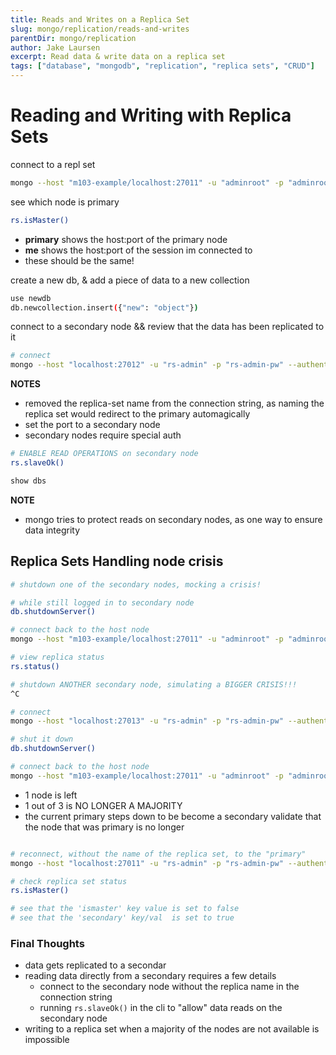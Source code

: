 ```yaml
---
title: Reads and Writes on a Replica Set
slug: mongo/replication/reads-and-writes
parentDir: mongo/replication
author: Jake Laursen
excerpt: Read data & write data on a replica set
tags: ["database", "mongodb", "replication", "replica sets", "CRUD"]
---
```


# Reading and Writing with Replica Sets

connect to a repl set

```bash
mongo --host "m103-example/localhost:27011" -u "adminroot" -p "adminrootpw" --authenticationDatabase "admin"
```

see which node is primary

```bash
rs.isMaster()
```

- **primary** shows the host:port of the primary node
- **me** shows the host:port of the session im connected to
- these should be the same!

create a new db, & add a piece of data to a new collection

```bash
use newdb
db.newcollection.insert({"new": "object"})
```

connect to a secondary node && review that the data has been replicated to it

```bash
# connect
mongo --host "localhost:27012" -u "rs-admin" -p "rs-admin-pw" --authenticationDatabase "admin"
```

**NOTES**

- removed the replica-set name from the connection string, as naming the replica set would redirect to the primary automagically
- set the port to a secondary node
- secondary nodes require special auth

```bash
# ENABLE READ OPERATIONS on secondary node
rs.slaveOk()

show dbs

```

**NOTE**

- mongo tries to protect reads on secondary nodes, as one way to ensure data integrity

## Replica Sets Handling node crisis

```bash
# shutdown one of the secondary nodes, mocking a crisis!

# while still logged in to secondary node
db.shutdownServer()

# connect back to the host node
mongo --host "m103-example/localhost:27011" -u "adminroot" -p "adminrootpw" --authenticationDatabase "admin"

# view replica status
rs.status()

# shutdown ANOTHER secondary node, simulating a BIGGER CRISIS!!!
^C

# connect
mongo --host "localhost:27013" -u "rs-admin" -p "rs-admin-pw" --authenticationDatabase "admin"

# shut it down
db.shutdownServer()

# connect back to the host node
mongo --host "m103-example/localhost:27011" -u "adminroot" -p "adminrootpw" --authenticationDatabase "admin"
```

- 1 node is left
- 1 out of 3 is NO LONGER A MAJORITY
- the current primary steps down to be become a secondary
  validate that the node that was primary is no longer

```bash

# reconnect, without the name of the replica set, to the "primary"
mongo --host "localhost:27011" -u "rs-admin" -p "rs-admin-pw" --authenticationDatabase "admin"

# check replica set status
rs.isMaster()

# see that the 'ismaster' key value is set to false
# see that the 'secondary' key/val  is set to true
```

### Final Thoughts

- data gets replicated to a secondar
- reading data directly from a secondary requires a few details
  - connect to the secondary node without the replica name in the connection string
  - running `rs.slaveOk()` in the cli to "allow" data reads on the secondary node
- writing to a replica set when a majority of the nodes are not available is impossible
